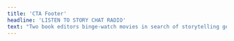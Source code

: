 ```yaml
---
title: 'CTA Footer'
headline: 'LISTEN TO STORY CHAT RADIO'
text: "Two book editors binge-watch movies in search of storytelling gems. Their sacrifice is your novel’s gain.\n\n![Story Chat Radio]({{ url('theme://images/StoryChatRadio.png') }}){.float-left}\n\nJoin Book Light Editorial’s Carly Hayward and co-host Jeni Chappelle as they watch different movies with an eye for storytelling and novel writing. Then they use their training and years of experience editing novels to break down different storytelling elements to help you improve your novel-in-progress.\n\n<iframe style=\"border-radius:12px\" src=\"https://open.spotify.com/embed/show/3o7zYGOeJMHfKFdCrhlILb?utm_source=generator\" width=\"100%\" height=\"152\" frameBorder=\"0\" allowfullscreen=\"\" allow=\"autoplay; clipboard-write; encrypted-media; fullscreen; picture-in-picture\" loading=\"lazy\"></iframe>\n\nLike and subscribe to the podcast on [Apple Podcasts](https://podcasts.apple.com/us/podcast/story-chat-radio/id1483688097?target=_blank), [Spotify](https://open.spotify.com/show/3o7zYGOeJMHfKFdCrhlILb?target=_blank), [Google Podcasts](https://podcasts.google.com/?feed=aHR0cHM6Ly9zdG9yeWNoYXRyYWRpby5saWJzeW4uY29tL3Jzcw&ep=14), and [YouTube](https://www.youtube.com/channel/UCVgBO3mHLqhtVZWRn0BmFEA?target=_blank). Or check out the website! \n\n[Story Chat Radio](https://www.storychatradio.com?target=_blank){.button}"
---
```


